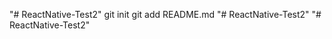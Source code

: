 "# ReactNative-Test2"    git init   git add README.md
"# ReactNative-Test2" 
"# ReactNative-Test2" 
